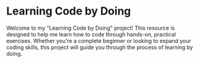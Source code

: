 # Learning Code by Doing

Welcome to my "Learning Code by Doing" project! This resource is designed to help me learn how to code through hands-on, practical exercises. Whether you're a complete beginner or looking to expand your coding skills, this project will guide you through the process of learning by doing.
